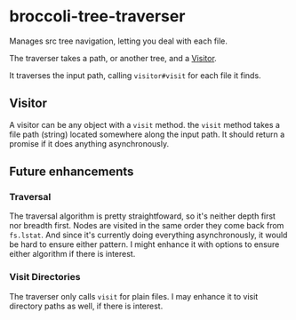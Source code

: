 broccoli-tree-traverser
====================

Manages src tree navigation, letting you deal with each file.

The traverser takes a path, or another tree, and a [Visitor](#visitor).

It traverses the input path, calling `visitor#visit` for each file it finds.

## Visitor <a name="visitor"></a>

A visitor can be any object with a `visit` method. the `visit` method takes a file path (string)
located somewhere along the input path. It should return a promise if it does anything asynchronously.

## Future enhancements

### Traversal
The traversal algorithm is pretty straightfoward, so it's neither depth first nor breadth first. Nodes
are visited in the same order they come back from `fs.lstat`. And since it's currently doing everything
asynchronously, it would be hard to ensure either pattern. I might enhance it with options to
ensure either algorithm if there is interest.

### Visit Directories
The traverser only calls `visit` for plain files. I may enhance it to visit directory paths as well, if there is 
interest.